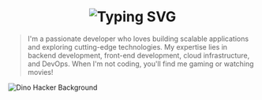 <h1 align="center" margin="20px">
  <img src="https://readme-typing-svg.herokuapp.com?font=Poppins&size=32&color=%23DFC6B4&center=true&vCenter=true&lines=Hi%2C+I'm+Visitha+Nirmal+Rajapaksha!;Full-Stack+Developer;Tech+Enthusiast;and+a+Problem+Solving+Fanatic!" alt="Typing SVG"/>
</h1>

> I'm a passionate developer who loves building scalable applications and exploring cutting-edge technologies. My expertise lies in backend development, front-end development, cloud infrastructure, and DevOps. When I'm not coding, you'll find me gaming or watching movies!

<div style="display: flex; gap: 10px; height: 100vh; width: 100%; margin: 0 auto; overflow-x: auto;">
  <img src="https://raw.githubusercontent.com/wangningkai/wangningkai/master/assets/dino.gif" alt="Dino Hacker Background" style="flex-shrink: 0; max-width: 50%; height: auto;">
</div>

## 🚀 Languages & Technologies

<div align="">
  <img src="https://img.shields.io/badge/-PHP-777BB4?style=flat-square&logo=php&logoColor=white" alt="PHP">
  <img src="https://img.shields.io/badge/-Node.js-3C873A?style=flat-square&logo=node.js&logoColor=white" alt="Node.js">
  <img src="https://img.shields.io/badge/-React-20232A?style=flat-square&logo=react&logoColor=61DAFB" alt="React">
  <img src="https://img.shields.io/badge/-Next.js-000000?style=flat-square&logo=next.js&logoColor=white" alt="Next.js">
  <img src="https://img.shields.io/badge/-JavaScript-F7DF1E?style=flat-square&logo=javascript&logoColor=black" alt="JavaScript">
  <img src="https://img.shields.io/badge/-Python-3776AB?style=flat-square&logo=python&logoColor=white" alt="Python">
  <img src="https://img.shields.io/badge/-C%23-68217A?style=flat-square&logo=c-sharp&logoColor=white" alt="C#">
  <img src="https://img.shields.io/badge/-JSON-ECC48D?style=flat-square&logo=json&logoColor=black" alt="JSON">
  <img src="https://img.shields.io/badge/-Spring_Boot-6DB33F?style=flat-square&logo=spring&logoColor=white" alt="Spring Boot">
  <img src="https://img.shields.io/badge/-Java-007396?style=flat-square&logo=java&logoColor=white" alt="Java">
  <img src="https://img.shields.io/badge/-MongoDB-47A248?style=flat-square&logo=mongodb&logoColor=white" alt="MongoDB">
  <img src="https://img.shields.io/badge/-PostgreSQL-336791?style=flat-square&logo=postgresql&logoColor=white" alt="PostgreSQL">
  <img src="https://img.shields.io/badge/-MySQL-4479A1?style=flat-square&logo=mysql&logoColor=white" alt="MySQL">
  <img src="https://img.shields.io/badge/-FastAPI-0C9D58?style=flat-square&logo=fastapi&logoColor=white" alt="FastAPI">
  <img src="https://img.shields.io/badge/-Django-092E20?style=flat-square&logo=django&logoColor=white" alt="Django">
  <img src="https://img.shields.io/badge/-Laravel-FF2D20?style=flat-square&logo=laravel&logoColor=white" alt="Laravel">
  <img src="https://img.shields.io/badge/-Docker-2496ED?style=flat-square&logo=docker&logoColor=white" alt="Docker">
  <img src="https://img.shields.io/badge/-AWS-FF9900?style=flat-square&logo=amazon-aws&logoColor=white" alt="AWS">
  <img src="https://img.shields.io/badge/-VS_Code-007ACC?style=flat-square&logo=visual-studio-code&logoColor=white" alt="VS Code">
  <img src="https://img.shields.io/badge/-PyCharm-000000?style=flat-square&logo=pycharm&logoColor=white" alt="PyCharm">
  <img src="https://img.shields.io/badge/-IntelliJ_IDEA-000000?style=flat-square&logo=intellij-idea&logoColor=white" alt="IntelliJ IDEA">
  <img src="https://img.shields.io/badge/-DevOps-FFFFFF?style=flat-square&logo=devops&logoColor=black" alt="DevOps">
  <img src="https://img.shields.io/badge/-Firebase-FFCA28?style=flat-square&logo=firebase&logoColor=white" alt="Firebase">
  <img src="https://img.shields.io/badge/-Google_Cloud-4285F4?style=flat-square&logo=google-cloud&logoColor=white" alt="Google Cloud Console">
</div>

## 🌐 Social Links

<div align="">
  <a href="https://github.com/Visitha2001" target="_blank"><img src="https://img.shields.io/badge/GitHub-181717?style=flat-square&logo=github&logoColor=white" alt="GitHub"></a>
  <a href="https://www.facebook.com/visitha.rajapaksha?mibextid=ZbWKwL" target="_blank"><img src="https://img.shields.io/badge/Facebook-1877F2?style=flat-square&logo=facebook&logoColor=white" alt="Facebook"></a>
  <a href="https://www.linkedin.com/in/visitha-nirmal-rajapaksha-5809a3300" target="_blank"><img src="https://img.shields.io/badge/LinkedIn-0A66C2?style=flat-square&logo=linkedin&logoColor=white" alt="LinkedIn"></a>
  <a href="https://wa.me/qr/MYI3VWZYIAECG1" target="_blank"><img src="https://img.shields.io/badge/WhatsApp-25D366?style=flat-square&logo=whatsapp&logoColor=white" alt="WhatsApp"></a>
</div>
